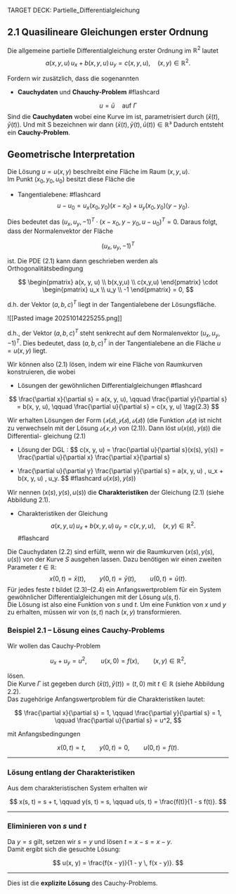 
TARGET DECK: Partielle_Differentialgleichung
## 2.1 Quasilineare Gleichungen erster Ordnung

Die allgemeine partielle Differentialgleichung erster Ordnung im $\mathbb{R}^2$ lautet
$$
a(x, y, u) \, u_x + b(x, y, u) \, u_y = c(x, y, u), \quad (x, y) \in \mathbb{R}^2. \tag{2.1}
$$




Fordern wir zusätzlich, dass die sogenannten
- **Cauchydaten**  und  **Chauchy-Problem** #flashcard 

$$
u = \bar{u} \quad \text{auf } \Gamma \tag{2.2}
$$
Sind die **Cauchydaten** wobei  eine Kurve im  ist, parametrisiert durch $(\bar{x}(t), \bar{y}(t))$. 
Und mit S bezeichnen wir dann $(\bar{x}(t),\bar{y}(t),\bar{u}(t)) \in \mathbb{R}³$ 
Dadurch entsteht ein **Cauchy-Problem**.
<!--ID: 1760477048054-->
<!--ID: 1760475115482-->

## Geometrische Interpretation

Die Lösung $u = u(x, y)$ beschreibt eine Fläche im Raum $(x, y, u)$.  
Im Punkt $(x_0, y_0, u_0)$ besitzt diese Fläche die 
- Tangentialebene: #flashcard 
$$
u - u_0 = u_x(x_0, y_0)(x - x_0) + u_y(x_0, y_0)(y - y_0).
$$
<!--ID: 1760477048076-->



Dies bedeutet das $(u_x, u_y, -1)^T \cdot (x - x_0, y - y_0, u - u_0)^T = 0$.
Daraus folgt, dass der Normalenvektor der Fläche

$$
(u_x, u_y, -1)^T
$$

ist. Die PDE (2.1) kann dann geschrieben werden als Orthogonalitätsbedingung

$$
\begin{pmatrix}
a(x, y, u) \\ b(x,y,u) \\ c(x,y,u)
\end{pmatrix}
\cdot
\begin{pmatrix}
u_x \\ u_y \\ -1
\end{pmatrix}
= 0,
$$

d.h. der Vektor $(a, b, c)^T$ liegt in der Tangentialebene der Lösungsfläche.

![[Pasted image 20251014225255.png]]


d.h., der Vektor $(a, b, c)^T$ steht senkrecht auf dem Normalenvektor $(u_x, u_y, -1)^T$.
Dies bedeutet, dass $(a, b, c)^T$ in der Tangentialebene an die Fläche $u = u(x, y)$ liegt.

Wir können also (2.1) lösen, indem wir eine Fläche von Raumkurven konstruieren,
die wobei
- Lösungen der gewöhnlichen Differentialgleichungen #flashcard 

$$
\frac{\partial x}{\partial s} = a(x, y, u), \qquad
\frac{\partial y}{\partial s} = b(x, y, u), \qquad
\frac{\partial u}{\partial s} = c(x, y, u)
\tag{2.3}
$$
<!--ID: 1760502651866-->


Wir erhalten Lösungen der Form $(𝑥(𝑠), 𝑦(𝑠), 𝑢(𝑠))$ (die Funktion $𝑢(𝑠)$ ist nicht zu
verwechseln mit der Lösung $𝑢(𝑥, 𝑦)$ von (2.1)). Dann löst 𝑢(𝑥(𝑠), 𝑦(𝑠)) die Differential-
gleichung (2.1)

- Lösung der DGL : $$
c(x, y, u)
= \frac{\partial u}{\partial s}(x(s), y(s))
= \frac{\partial u}{\partial x} \frac{\partial x}{\partial s}
+ \frac{\partial u}{\partial y} \frac{\partial y}{\partial s}
= a(x, y, u) \, u_x + b(x, y, u) \, u_y.
$$ #flashcard 
𝑢(𝑥(𝑠), 𝑦(𝑠))
<!--ID: 1760502651893-->


Wir nennen $(x(s), y(s), u(s))$ die **Charakteristiken** der Gleichung (2.1) (siehe Abbildung 2.1).
- Charakteristiken der Gleichung 
$$
a(x, y, u) \, u_x + b(x, y, u) \, u_y = c(x, y, u), \quad (x, y) \in \mathbb{R}^2. \tag{2.1}
$$ #flashcard 

Die Cauchydaten (2.2) sind erfüllt, wenn wir die Raumkurven $(x(s), y(s), u(s))$ von der Kurve $S$ ausgehen lassen. Dazu benötigen wir einen zweiten Parameter $t \in \mathbb{R}$:
$$
x(0, t) = \bar{x}(t), \qquad
y(0, t) = \bar{y}(t), \qquad
u(0, t) = \bar{u}(t). \tag{2.4}
$$
Für jedes feste $t$ bildet (2.3)–(2.4) ein Anfangswertproblem für ein System gewöhnlicher Differentialgleichungen mit der Lösung $u(s, t)$.  
Die Lösung ist also eine Funktion von $s$ und $t$. Um eine Funktion von $x$ und $y$ zu erhalten, müssen wir von $(s, t)$ nach $(x, y)$ transformieren.
<!--ID: 1760503032855-->


### Beispiel 2.1 – Lösung eines Cauchy-Problems

Wir wollen das Cauchy-Problem

$$
u_x + u_y = u^2, 
\qquad u(x, 0) = f(x),
\qquad (x, y) \in \mathbb{R}^2,
$$

lösen.  
Die Kurve $\Gamma$ ist gegeben durch $(\bar{x}(t), \bar{y}(t)) = (t, 0)$ mit $t \in \mathbb{R}$ (siehe Abbildung 2.2).  
Das zugehörige Anfangswertproblem für die Charakteristiken lautet:

$$
\frac{\partial x}{\partial s} = 1, \qquad
\frac{\partial y}{\partial s} = 1, \qquad
\frac{\partial u}{\partial s} = u^2,
$$

mit Anfangsbedingungen

$$
x(0, t) = t, \qquad
y(0, t) = 0, \qquad
u(0, t) = f(t).
$$

---

### Lösung entlang der Charakteristiken

Aus dem charakteristischen System erhalten wir

$$
x(s, t) = s + t, 
\qquad y(s, t) = s,
\qquad u(s, t) = \frac{f(t)}{1 - s f(t)}.
$$

---

### Eliminieren von $s$ und $t$

Da $y = s$ gilt, setzen wir $s = y$ und lösen $t = x - s = x - y$.  
Damit ergibt sich die gesuchte Lösung:

$$
u(x, y) = \frac{f(x - y)}{1 - y \, f(x - y)}.
$$

---

Dies ist die **explizite Lösung** des Cauchy-Problems.

